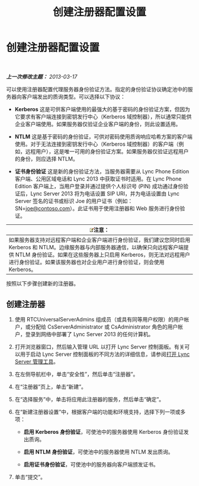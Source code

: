 ﻿---
title: 创建注册器配置设置
TOCTitle: 创建注册器配置设置
ms:assetid: eddfbdd2-cfd0-4c03-986e-443d6728db7d
ms:mtpsurl: https://technet.microsoft.com/zh-cn/library/Gg182601(v=OCS.15)
ms:contentKeyID: 49314661
ms.date: 05/19/2016
mtps_version: v=OCS.15
ms.translationtype: HT
---

# 创建注册器配置设置

 

_**上一次修改主题：** 2013-03-17_

可以使用注册器配置代理服务器身份验证方法。指定的身份验证协议确定池中的服务器向客户端发出的质询类型。可以选择以下协议：

  - **Kerberos** 这是可供客户端使用的最强大的基于密码的身份验证方案，但因为它要求有客户端连接到密钥发行中心（Kerberos 域控制器），所以通常只能供企业客户端使用。如果服务器仅验证企业客户端的身份，则此设置适用。

  - **NTLM** 这是基于密码的身份验证，可供对密码使用质询响应哈希方案的客户端使用。对于无法连接到密钥发行中心（Kerberos 域控制器）的客户端（例如，远程用户），这是唯一可用的身份验证方案。如果服务器仅验证远程用户的身份，则应选择 NTLM。

  - **证书身份验证** 这是新的身份验证方法，当服务器需要从 Lync Phone Edition 客户端、公用区域电话和 Lync 2013 中获取证书时适用。在 Lync Phone Edition 客户端上，当用户登录并通过提供个人标识号 (PIN) 成功通过身份验证后，Lync Server 2013 将为电话设置 SIP URI，并为电话设置由 Lync Server 签名的证书或标识 Joe 的用户证书（例如：SN=joe@contoso.com）。此证书用于使用注册器和 Web 服务进行身份验证。

<table>
<thead>
<tr class="header">
<th><img src="images/Dn783119.note(OCS.15).gif" title="note" alt="note" />注意：</th>
</tr>
</thead>
<tbody>
<tr class="odd">
<td>如果服务器支持对远程客户端和企业客户端进行身份验证，我们建议您同时启用 Kerberos 和 NTLM。边缘服务器与内部服务器通信，以确保只向远程客户端提供 NTLM 身份验证。如果在这些服务器上只启用 Kerberos，则无法对远程用户进行身份验证。如果该服务器也对企业用户进行身份验证，则会使用 Kerberos。</td>
</tr>
</tbody>
</table>


按照以下步骤创建新的注册器。

## 创建注册器

1.  使用 RTCUniversalServerAdmins 组成员（或具有同等用户权限）的用户帐户，或分配给 CsServerAdministrator 或 CsAdministrator 角色的用户帐户，登录到网络中部署了 Lync Server 2013 的任何计算机。

2.  打开浏览器窗口，然后输入管理 URL 以打开 Lync Server 控制面板。有关可以用于启动 Lync Server 控制面板的不同方法的详细信息，请参阅[打开 Lync Server 管理工具](lync-server-2013-open-lync-server-administrative-tools.md)。

3.  在左侧导航栏中，单击“安全性”，然后单击“注册器”。

4.  在“注册器”页上，单击“新建”。

5.  在“选择服务”中，单击将应用此注册器的服务，然后单击“确定”。

6.  在“新建注册器设置”中，根据客户端的功能和环境支持，选择下列一项或多项：
    
      - **启用 Kerberos 身份验证**，可使池中的服务器使用 Kerberos 身份验证发出质询。
    
      - **启用 NTLM 身份验证**，可使池中的服务器使用 NTLM 发出质询。
    
      - **启用证书身份验证**，可使池中的服务器向客户端颁发证书。

7.  单击“提交”。

